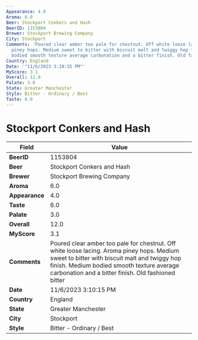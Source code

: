 ```yaml
---
Appearance: 4.0
Aroma: 6.0
Beer: Stockport Conkers and Hash
BeerID: 1153804
Brewer: Stockport Brewing Company
City: Stockport
Comments: 'Poured clear amber too pale for chestnut. Off white loose lacing. Aroma
  piney hops. Medium sweet to bitter with biscuit malt and twiggy hop finish. Medium
  bodied smooth texture average carbonation and a bitter finish. Old fashioned bitter '
Country: England
Date: '"11/6/2023 3:10:15 PM"'
MyScore: 3.1
Overall: 12.0
Palate: 3.0
State: Greater Manchester
Style: Bitter - Ordinary / Best
Taste: 6.0
---
```


# Stockport Conkers and Hash

| Field         | Value |
|---------------|-------|
| **BeerID** | 1153804 |
| **Beer** | Stockport Conkers and Hash |
| **Brewer** | Stockport Brewing Company |
| **Aroma** | 6.0 |
| **Appearance** | 4.0 |
| **Taste** | 6.0 |
| **Palate** | 3.0 |
| **Overall** | 12.0 |
| **MyScore** | 3.1 |
| **Comments** | Poured clear amber too pale for chestnut. Off white loose lacing. Aroma piney hops. Medium sweet to bitter with biscuit malt and twiggy hop finish. Medium bodied smooth texture average carbonation and a bitter finish. Old fashioned bitter  |
| **Date** | 11/6/2023 3:10:15 PM |
| **Country** | England |
| **State** | Greater Manchester |
| **City** | Stockport |
| **Style** | Bitter - Ordinary / Best |
